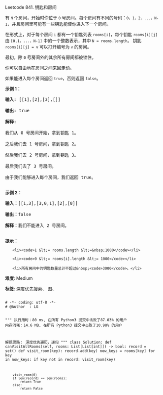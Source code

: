 Leetcode 841. 钥匙和房间
<p>有 <code>N</code> 个房间，开始时你位于 <code>0</code> 号房间。每个房间有不同的号码：<code>0，1，2，...，N-1</code>，并且房间里可能有一些钥匙能使你进入下一个房间。</p>


<p>在形式上，对于每个房间 <code>i</code> 都有一个钥匙列表 <code>rooms[i]</code>，每个钥匙 <code>rooms[i][j]</code> 由 <code>[0,1，...，N-1]</code> 中的一个整数表示，其中 <code>N = rooms.length</code>。 钥匙 <code>rooms[i][j] = v</code> 可以打开编号为 <code>v</code> 的房间。</p>



<p>最初，除 <code>0</code> 号房间外的其余所有房间都被锁住。</p>



<p>你可以自由地在房间之间来回走动。</p>



<p>如果能进入每个房间返回 <code>true</code>，否则返回 <code>false</code>。</p>



<ol>

</ol>



<p><strong>示例 1：</strong></p>



<pre><strong>输入: </strong>[[1],[2],[3],[]]

<strong>输出: </strong>true

<strong>解释:  </strong>

我们从 0 号房间开始，拿到钥匙 1。

之后我们去 1 号房间，拿到钥匙 2。

然后我们去 2 号房间，拿到钥匙 3。

最后我们去了 3 号房间。

由于我们能够进入每个房间，我们返回 true。

</pre>



<p><strong>示例 2：</strong></p>



<pre><strong>输入：</strong>[[1,3],[3,0,1],[2],[0]]

<strong>输出：</strong>false

<strong>解释：</strong>我们不能进入 2 号房间。

</pre>



<p><strong>提示：</strong></p>



<ol>

	<li><code>1 &lt;= rooms.length &lt;=&nbsp;1000</code></li>

	<li><code>0 &lt;= rooms[i].length &lt;= 1000</code></li>

	<li>所有房间中的钥匙数量总计不超过&nbsp;<code>3000</code>。</li>

</ol>





 **难度**: Medium



 **标签**: 深度优先搜索、 图、 





<div class="hcb_wrap">
<pre class="prism undefined-numbers lang-python" data-lang="Python"><code>
# -*- coding: utf-8 -*-
# @Author  : LG

"""
执行用时：80 ms, 在所有 Python3 提交中击败了87.03% 的用户
内存消耗：14.6 MB, 在所有 Python3 提交中击败了10.98% 的用户

解题思路：
    深度优先遍历，递归
"""
class Solution:
    def canVisitAllRooms(self, rooms: List[List[int]]) -> bool:
        record = set()
        def visit_room(key):
            record.add(key)
            now_keys = rooms[key]
            for key in now_keys:
                if key not in record:
                    visit_room(key)

        visit_room(0)
        if len(record) == len(rooms):
            return True
        else:
            return False
</code></pre></div>
